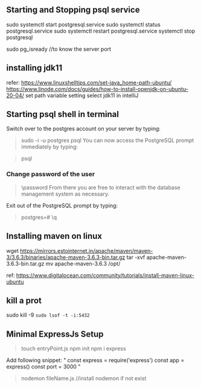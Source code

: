 ## Starting and Stopping psql service
sudo systemctl start postgresql.service
sudo systemctl status postgresql.service
sudo systemctl restart postgresql.service
systemctl stop postgresql

sudo pg_isready //to know the server port

## installing jdk11
refer:
https://www.linuxshelltips.com/set-java_home-path-ubuntu/
https://www.linode.com/docs/guides/how-to-install-openjdk-on-ubuntu-20-04/
set path variable
setting select jdk11 in intelliJ

## Starting psql shell in terminal

Switch over to the postgres account on your server by typing:

> sudo -i -u postgres psql
You can now access the PostgreSQL prompt immediately by typing:

> psql

### Change password of the user
> \password
From there you are free to interact with the database management system as necessary.

Exit out of the PostgreSQL prompt by typing:
>postgres=# \q

## Installing maven on linux

wget https://mirrors.estointernet.in/apache/maven/maven-3/3.6.3/binaries/apache-maven-3.6.3-bin.tar.gz
tar -xvf apache-maven-3.6.3-bin.tar.gz
mv apache-maven-3.6.3 /opt/

ref: https://www.digitalocean.com/community/tutorials/install-maven-linux-ubuntu

## kill a prot
 sudo kill -9 `sudo lsof -t -i:5432`

## Minimal ExpressJs Setup

 > touch entryPoint.js
 > npm init
 > npm i express

 Add following snippet:
 "
 const express = require('express')
 const app = express()
 const port = 3000
 "

 > nodemon fileName.js //install nodemon if not exist
